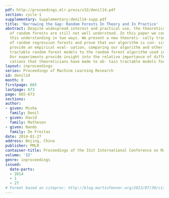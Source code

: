 ```yaml
---
pdf: http://proceedings.mlr.press/v32/denil14.pdf
section: cycle-1
supplementary: Supplementary:denil14-supp.pdf
title: 'Narrowing the Gap: Random Forests In Theory and In Practice'
abstract: Despite widespread interest and practical use, the theoretical properties
  of random forests are still not well understood. In this paper we contribute to
  this understanding in two ways. We present a new theoreti- cally tractable variant
  of random regression forests and prove that our algorithm is con- sistent. We also
  provide an empirical eval- uation, comparing our algorithm and other theoretically
  tractable random forest models to the random forest algorithm used in prac- tice.
  Our experiments provide insight into the relative importance of different simplifi-
  cations that theoreticians have made to ob- tain tractable models for analysis.
layout: inproceedings
series: Proceedings of Machine Learning Research
id: denil14
month: 0
firstpage: 665
lastpage: 673
page: 665-673
sections: 
author:
- given: Misha
  family: Denil
- given: David
  family: Matheson
- given: Nando
  family: De Freitas
date: 2014-01-27
address: Bejing, China
publisher: PMLR
container-title: Proceedings of the 31st International Conference on Machine Learning
volume: '32'
genre: inproceedings
issued:
  date-parts:
  - 2014
  - 1
  - 27
# Format based on citeproc: http://blog.martinfenner.org/2013/07/30/citeproc-yaml-for-bibliographies/
---
```

